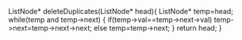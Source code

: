 ListNode* deleteDuplicates(ListNode* head){
ListNode* temp=head;
while(temp and temp->next)
{
if(temp->val==temp->next->val)
temp->next=temp->next->next;
else
temp=temp->next;
}
return head;
}